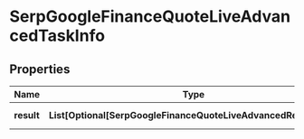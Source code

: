 # SerpGoogleFinanceQuoteLiveAdvancedTaskInfo


## Properties

| Name | Type | Description | Notes |
|------------ | ------------- | ------------- | -------------|
**result** | **List[Optional[SerpGoogleFinanceQuoteLiveAdvancedResultInfo]]** | array of results |[optional]|